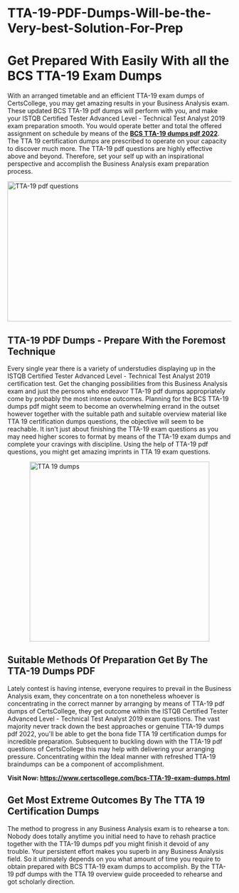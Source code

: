 # TTA-19-PDF-Dumps-Will-be-the-Very-best-Solution-For-Prep<h1><strong>Get Prepared With Easily With all the BCS TTA-19 Exam Dumps&nbsp;</strong></h1>
<p><span style="font-weight: 400;">With an arranged timetable and an efficient  TTA-19 exam dumps of CertsCollege, you may get amazing results in your Business Analysis exam. These updated BCS TTA-19 pdf dumps will perform with you, and make your ISTQB Certified Tester Advanced Level - Technical Test Analyst 2019 exam preparation smooth. You would operate better and total the offered assignment on schedule by means of the <strong><a href="https://www.certscollege.com/bcs-TTA-19-exam-dumps.html">BCS TTA-19 dumps pdf 2022</a></strong>. The TTA 19 certification dumps are prescribed to operate on your capacity to discover much more. The  TTA-19 pdf questions are highly effective above and beyond. Therefore, set your self up with an inspirational perspective and accomplish the Business Analysis exam preparation process.&nbsp;</span></p>
<p><span style="font-weight: 400;"><img style="display: block; margin-left: auto; margin-right: auto;" src="https://i.ibb.co/CPDK3ps/Yellow-and-Blue-Initiative-Blog-Banner.png" alt="TTA-19 pdf questions" width="559" height="315" /></span></p>
<h2><strong>TTA-19 PDF Dumps - Prepare With the Foremost Technique</strong></h2>
<p><span style="font-weight: 400;">Every single year there is a variety of understudies displaying up in the ISTQB Certified Tester Advanced Level - Technical Test Analyst 2019 certification test. Get the changing possibilities from this Business Analysis exam and just the persons who endeavor TTA-19 pdf dumps appropriately come by probably the most intense outcomes. Planning for the BCS TTA-19 dumps pdf might seem to become an overwhelming errand in the outset however together with the suitable path and suitable overview material like TTA 19 certification dumps questions, the objective will seem to be reachable. It isn't just about finishing the TTA-19 exam questions as you may need higher scores to format by means of the TTA-19 exam dumps and complete your cravings with discipline. Using the help of TTA-19 pdf questions, you might get amazing imprints in TTA 19 exam questions.</span></p>
<p><span style="font-weight: 400;"><a href="https://tinyurl.com/3p89sn2j"><img style="display: block; margin-left: auto; margin-right: auto;" src="https://i.ibb.co/9tMrhdY/Teacher-Appreciation-Invitation.png" alt="TTA 19 dumps " width="404" height="404" /></a></span></p>
<h2><strong>Suitable Methods Of Preparation Get By The TTA-19 Dumps PDF</strong></h2>
<p><span style="font-weight: 400;">Lately contest is having intense, everyone requires to prevail in the Business Analysis exam, they concentrate on a ton nonetheless whoever is concentrating in the correct manner by arranging by means of TTA-19 pdf dumps of CertsCollege, they get outcome within the ISTQB Certified Tester Advanced Level - Technical Test Analyst 2019 exam questions. The vast majority never track down the best approaches or genuine TTA-19 dumps pdf 2022, you'll be able to get the bona fide TTA 19 certification dumps for incredible preparation. Subsequent to buckling down with the  TTA-19 pdf questions of CertsCollege this may help with delivering your arranging pressure. Concentrating within the Ideal manner with refreshed TTA-19 braindumps can be a component of accomplishment.</span></p>
<p><span style="font-weight: 400;"><strong>Visit Now: <a href="https://www.certscollege.com/bcs-TTA-19-exam-dumps.html">https://www.certscollege.com/bcs-TTA-19-exam-dumps.html</a></strong></span></p>
<h2><strong>Get Most Extreme Outcomes By The TTA 19 Certification Dumps</strong></h2>
<p><span style="font-weight: 400;">The method to progress in any Business Analysis exam is to rehearse a ton. Nobody does totally anytime you initial need to have to rehash practice together with the TTA-19 dumps pdf you might finish it devoid of any trouble. Your persistent effort makes you superb in any Business Analysis field. So it ultimately depends on you what amount of time you require to obtain prepared with BCS TTA-19 exam dumps to accomplish. By the TTA-19 pdf dumps with the TTA 19 overview guide proceeded to rehearse and got scholarly direction.</span></p>
